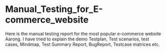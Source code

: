 # Manual_Testing_for_E-commerce_website
Here is the manual testing report for the most popular e-commerce website Aarong. I have tried to explain the demo Testplan, Test scenarios, test cases, Mindmap, Test Summary Report, BugReport, Testcase matrices etc.
